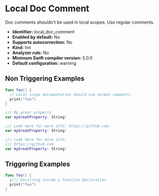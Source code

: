 # Local Doc Comment

Doc comments shouldn't be used in local scopes. Use regular comments.

* **Identifier:** local_doc_comment
* **Enabled by default:** No
* **Supports autocorrection:** No
* **Kind:** lint
* **Analyzer rule:** No
* **Minimum Swift compiler version:** 5.0.0
* **Default configuration:** warning

## Non Triggering Examples

```swift
func foo() {
  // Local scope documentation should use normal comments.
  print("foo")
}
```

```swift
/// My great property
var myGreatProperty: String!
```

```swift
/// Look here for more info: https://github.com.
var myGreatProperty: String!
```

```swift
/// Look here for more info:
/// https://github.com.
var myGreatProperty: String!
```

## Triggering Examples

```swift
func foo() {
  ↓/// Docstring inside a function declaration
  print("foo")
}
```